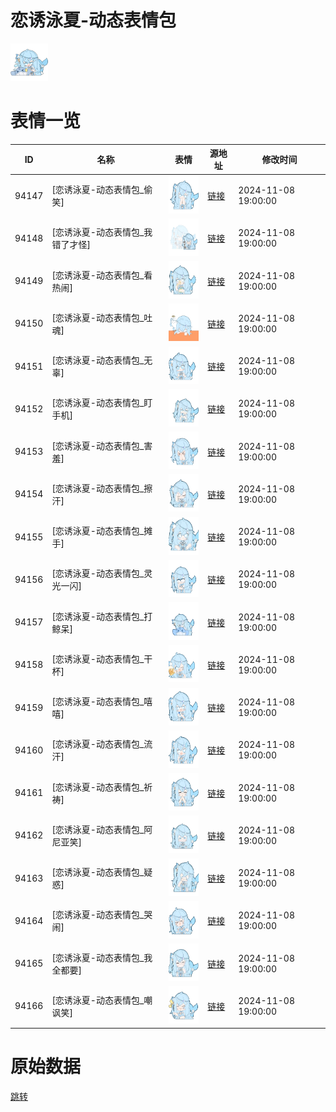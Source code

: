 # 恋诱泳夏-动态表情包

<img src="./cover.png" height="60" alt="cover" />

# 表情一览

|ID|名称|表情|源地址|修改时间|
|----|----|----|----|----|
|94147|[恋诱泳夏-动态表情包_偷笑]|<img src="./pic/094147_%5B恋诱泳夏-动态表情包_偷笑%5D.gif" height="60" alt="偷笑"/>|[链接](https://i0.hdslb.com/bfs/garb/7c2a710390fccec9f042212a5ea773bdedc358a3.gif)|2024-11-08 19:00:00|
|94148|[恋诱泳夏-动态表情包_我错了才怪]|<img src="./pic/094148_%5B恋诱泳夏-动态表情包_我错了才怪%5D.gif" height="60" alt="我错了才怪"/>|[链接](https://i0.hdslb.com/bfs/garb/0cced17263fe0627006a64b4a4cffed87dc717f3.gif)|2024-11-08 19:00:00|
|94149|[恋诱泳夏-动态表情包_看热闹]|<img src="./pic/094149_%5B恋诱泳夏-动态表情包_看热闹%5D.gif" height="60" alt="看热闹"/>|[链接](https://i0.hdslb.com/bfs/garb/a9bb6282d6158939f16452da9249ecbd8bf6af72.gif)|2024-11-08 19:00:00|
|94150|[恋诱泳夏-动态表情包_吐魂]|<img src="./pic/094150_%5B恋诱泳夏-动态表情包_吐魂%5D.gif" height="60" alt="吐魂"/>|[链接](https://i0.hdslb.com/bfs/garb/2ab1c929740fc99e6cf346f8aac820762b246856.gif)|2024-11-08 19:00:00|
|94151|[恋诱泳夏-动态表情包_无辜]|<img src="./pic/094151_%5B恋诱泳夏-动态表情包_无辜%5D.gif" height="60" alt="无辜"/>|[链接](https://i0.hdslb.com/bfs/garb/da1d4835c3cfe0352f28b455bf86dcd8112b9181.gif)|2024-11-08 19:00:00|
|94152|[恋诱泳夏-动态表情包_盯手机]|<img src="./pic/094152_%5B恋诱泳夏-动态表情包_盯手机%5D.gif" height="60" alt="盯手机"/>|[链接](https://i0.hdslb.com/bfs/garb/9bcddcb317408a3de0abe508592c4a9f0f2eedf5.gif)|2024-11-08 19:00:00|
|94153|[恋诱泳夏-动态表情包_害羞]|<img src="./pic/094153_%5B恋诱泳夏-动态表情包_害羞%5D.gif" height="60" alt="害羞"/>|[链接](https://i0.hdslb.com/bfs/garb/6182a3d0d40fd847b25adf0b0a2f5a48fd8874c0.gif)|2024-11-08 19:00:00|
|94154|[恋诱泳夏-动态表情包_擦汗]|<img src="./pic/094154_%5B恋诱泳夏-动态表情包_擦汗%5D.gif" height="60" alt="擦汗"/>|[链接](https://i0.hdslb.com/bfs/garb/d8567377b76b9c305ffcc42b062aa8851b38ccb6.gif)|2024-11-08 19:00:00|
|94155|[恋诱泳夏-动态表情包_摊手]|<img src="./pic/094155_%5B恋诱泳夏-动态表情包_摊手%5D.gif" height="60" alt="摊手"/>|[链接](https://i0.hdslb.com/bfs/garb/ee2e19ed7accf70e234fa3bf222b8977be8dd036.gif)|2024-11-08 19:00:00|
|94156|[恋诱泳夏-动态表情包_灵光一闪]|<img src="./pic/094156_%5B恋诱泳夏-动态表情包_灵光一闪%5D.gif" height="60" alt="灵光一闪"/>|[链接](https://i0.hdslb.com/bfs/garb/da790801ed3c6278ecc10cd351a882e293275d63.gif)|2024-11-08 19:00:00|
|94157|[恋诱泳夏-动态表情包_打鲸呆]|<img src="./pic/094157_%5B恋诱泳夏-动态表情包_打鲸呆%5D.gif" height="60" alt="打鲸呆"/>|[链接](https://i0.hdslb.com/bfs/garb/3c68ed0d34ff9b931443b0ed7999f7030a000bd9.gif)|2024-11-08 19:00:00|
|94158|[恋诱泳夏-动态表情包_干杯]|<img src="./pic/094158_%5B恋诱泳夏-动态表情包_干杯%5D.gif" height="60" alt="干杯"/>|[链接](https://i0.hdslb.com/bfs/garb/e4d3ebb32c73d9e2a34834522b5b04ec3eb89b3d.gif)|2024-11-08 19:00:00|
|94159|[恋诱泳夏-动态表情包_嘻嘻]|<img src="./pic/094159_%5B恋诱泳夏-动态表情包_嘻嘻%5D.gif" height="60" alt="嘻嘻"/>|[链接](https://i0.hdslb.com/bfs/garb/6a8888a4427c32115e6ec171aac283276725d5ae.gif)|2024-11-08 19:00:00|
|94160|[恋诱泳夏-动态表情包_流汗]|<img src="./pic/094160_%5B恋诱泳夏-动态表情包_流汗%5D.gif" height="60" alt="流汗"/>|[链接](https://i0.hdslb.com/bfs/garb/ba8ce925b426e3d386867c734d859e73b417feab.gif)|2024-11-08 19:00:00|
|94161|[恋诱泳夏-动态表情包_祈祷]|<img src="./pic/094161_%5B恋诱泳夏-动态表情包_祈祷%5D.gif" height="60" alt="祈祷"/>|[链接](https://i0.hdslb.com/bfs/garb/4862573273b555ec9e3319b8695891526bd19beb.gif)|2024-11-08 19:00:00|
|94162|[恋诱泳夏-动态表情包_阿尼亚笑]|<img src="./pic/094162_%5B恋诱泳夏-动态表情包_阿尼亚笑%5D.gif" height="60" alt="阿尼亚笑"/>|[链接](https://i0.hdslb.com/bfs/garb/6dd02a61d76236e53f5eeb53d1f134a040d5eb50.gif)|2024-11-08 19:00:00|
|94163|[恋诱泳夏-动态表情包_疑惑]|<img src="./pic/094163_%5B恋诱泳夏-动态表情包_疑惑%5D.gif" height="60" alt="疑惑"/>|[链接](https://i0.hdslb.com/bfs/garb/d487f4d4706ab77c840534fae7bd7bbd12a88495.gif)|2024-11-08 19:00:00|
|94164|[恋诱泳夏-动态表情包_哭闹]|<img src="./pic/094164_%5B恋诱泳夏-动态表情包_哭闹%5D.gif" height="60" alt="哭闹"/>|[链接](https://i0.hdslb.com/bfs/garb/8b109b1c9638e51252aa0d4702154d3a24a79540.gif)|2024-11-08 19:00:00|
|94165|[恋诱泳夏-动态表情包_我全都要]|<img src="./pic/094165_%5B恋诱泳夏-动态表情包_我全都要%5D.gif" height="60" alt="我全都要"/>|[链接](https://i0.hdslb.com/bfs/garb/d078b712e39cca662c6badbe26b20bc8e3a36cbc.gif)|2024-11-08 19:00:00|
|94166|[恋诱泳夏-动态表情包_嘲讽笑]|<img src="./pic/094166_%5B恋诱泳夏-动态表情包_嘲讽笑%5D.gif" height="60" alt="嘲讽笑"/>|[链接](https://i0.hdslb.com/bfs/garb/7fa77d565d9f45d171d64b8238516f7d05764eb7.gif)|2024-11-08 19:00:00|

# 原始数据

[跳转](./raw.json)

